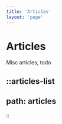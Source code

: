 ```yaml
---
title: 'Articles'
layout: 'page'
---
```


# Articles

Misc articles, todo

::articles-list
---
path: articles
---
::
